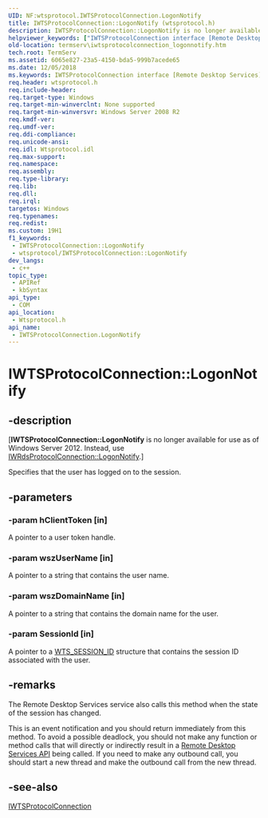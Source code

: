 ```yaml
---
UID: NF:wtsprotocol.IWTSProtocolConnection.LogonNotify
title: IWTSProtocolConnection::LogonNotify (wtsprotocol.h)
description: IWTSProtocolConnection::LogonNotify is no longer available. Instead, use IWRdsProtocolConnection::LogonNotify.
helpviewer_keywords: ["IWTSProtocolConnection interface [Remote Desktop Services]","LogonNotify method","IWTSProtocolConnection.LogonNotify","IWTSProtocolConnection::LogonNotify","LogonNotify","LogonNotify method [Remote Desktop Services]","LogonNotify method [Remote Desktop Services]","IWTSProtocolConnection interface","termserv.iwtsprotocolconnection_logonnotify","wtsprotocol/IWTSProtocolConnection::LogonNotify"]
old-location: termserv\iwtsprotocolconnection_logonnotify.htm
tech.root: TermServ
ms.assetid: 6065e827-23a5-4150-bda5-999b7acede65
ms.date: 12/05/2018
ms.keywords: IWTSProtocolConnection interface [Remote Desktop Services],LogonNotify method, IWTSProtocolConnection.LogonNotify, IWTSProtocolConnection::LogonNotify, LogonNotify, LogonNotify method [Remote Desktop Services], LogonNotify method [Remote Desktop Services],IWTSProtocolConnection interface, termserv.iwtsprotocolconnection_logonnotify, wtsprotocol/IWTSProtocolConnection::LogonNotify
req.header: wtsprotocol.h
req.include-header: 
req.target-type: Windows
req.target-min-winverclnt: None supported
req.target-min-winversvr: Windows Server 2008 R2
req.kmdf-ver: 
req.umdf-ver: 
req.ddi-compliance: 
req.unicode-ansi: 
req.idl: Wtsprotocol.idl
req.max-support: 
req.namespace: 
req.assembly: 
req.type-library: 
req.lib: 
req.dll: 
req.irql: 
targetos: Windows
req.typenames: 
req.redist: 
ms.custom: 19H1
f1_keywords:
 - IWTSProtocolConnection::LogonNotify
 - wtsprotocol/IWTSProtocolConnection::LogonNotify
dev_langs:
 - c++
topic_type:
 - APIRef
 - kbSyntax
api_type:
 - COM
api_location:
 - Wtsprotocol.h
api_name:
 - IWTSProtocolConnection.LogonNotify
---
```


# IWTSProtocolConnection::LogonNotify


## -description

<p class="CCE_Message">[<b>IWTSProtocolConnection::LogonNotify</b> is no longer available for use as of Windows Server 2012. Instead, use <a href="/windows/desktop/api/wtsprotocol/nf-wtsprotocol-iwrdsprotocolconnection-logonnotify">IWRdsProtocolConnection::LogonNotify</a>.]

Specifies that the user has logged on to the session.

## -parameters

### -param hClientToken [in]

A pointer to a user token handle.

### -param wszUserName [in]

A pointer to a string that contains the user name.

### -param wszDomainName [in]

A pointer to a string that contains the domain name for the user.

### -param SessionId [in]

A pointer to a <a href="/windows/desktop/api/wtsdefs/ns-wtsdefs-wts_session_id">WTS_SESSION_ID</a> structure that contains the session ID associated with the user.

## -remarks

The Remote Desktop Services service also calls this method when  the state of the session has changed.

This is an event notification and you should return immediately from this method. To avoid a possible deadlock, you should not make any function or method calls that will directly or indirectly result in a <a href="/windows/desktop/TermServ/terminal-services-api-functions">Remote Desktop Services API</a> being called. If you need to make any outbound call, you should start a new thread and make the outbound call from the new thread.

## -see-also

<a href="/windows/desktop/api/wtsprotocol/nn-wtsprotocol-iwtsprotocolconnection">IWTSProtocolConnection</a>